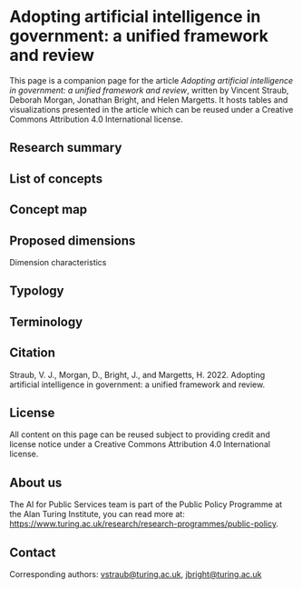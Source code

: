 # Adopting artificial intelligence in government: a unified framework and review

This page is a companion page for the article _Adopting artificial intelligence in government: a unified framework and review_, written by Vincent Straub, Deborah Morgan, Jonathan Bright, and Helen Margetts. It hosts tables and visualizations presented in the article which can be reused under a Creative Commons Attribution 4.0 International license. 

## Research summary 

## List of concepts 

## Concept map

## Proposed dimensions 

Dimension characteristics 

## Typology 

## Terminology

## Citation

Straub, V. J., Morgan, D., Bright, J., and Margetts, H. 2022. Adopting artificial intelligence in government: a unified framework and review. 

## License

All content on this page can be reused subject to providing credit and license notice under a Creative Commons Attribution 4.0 International license.

## About us

The AI for Public Services team is part of the Public Policy Programme at the Alan Turing Institute, you can read more at: https://www.turing.ac.uk/research/research-programmes/public-policy. 

## Contact

Corresponding authors: vstraub@turing.ac.uk, jbright@turing.ac.uk


